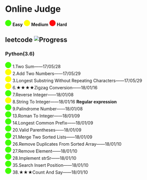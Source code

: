 # Online Judge
![Easy](resources/easy.jpg) **Easy** 
![Easy](resources/medium.jpg) **Medium**
![Easy](resources/hard.jpg) **Hard**

## leetcode ![Progress](http://progressed.io/bar/3)   
### Python(3.6)
![Easy](resources/easy.jpg) 1.Two Sum——17/05/28</br>
![medium](resources/medium.jpg) 2.Add Two Numbers——17/05/29</br>
![medium](resources/medium.jpg) 3.Longest Substring Without Repeating Characters——17/05/29</br>
![medium](resources/medium.jpg) 6.★★★★Zigzag Conversion——18/01/16</br>
![Easy](resources/easy.jpg) 7.Reverse Integer——18/01/08</br>
![medium](resources/medium.jpg) 8.String To Integer——18/01/16 **Regular expression**</br>
![Easy](resources/easy.jpg) 9.Palindrome Number——18/01/08</br>
![Easy](resources/easy.jpg) 13.Roman To Integer——18/01/09</br>
![Easy](resources/easy.jpg) 14.Longest Common Prefix——18/01/09</br>
![Easy](resources/easy.jpg) 20.Valid Parentheses——18/01/09</br>
![Easy](resources/easy.jpg) 21.Merge Two Sorted Lists——18/01/09</br>
![Easy](resources/easy.jpg) 26.Remove Duplicates From Sorted Array——18/01/10</br>
![Easy](resources/easy.jpg) 27.Remove Element——18/01/10</br>
![Easy](resources/easy.jpg) 28.Implement strSr——18/01/10</br>
![Easy](resources/easy.jpg) 35.Search Insert Position——18/01/10</br>
![Easy](resources/easy.jpg) 38.★★★Count And Say——18/01/10</br>
